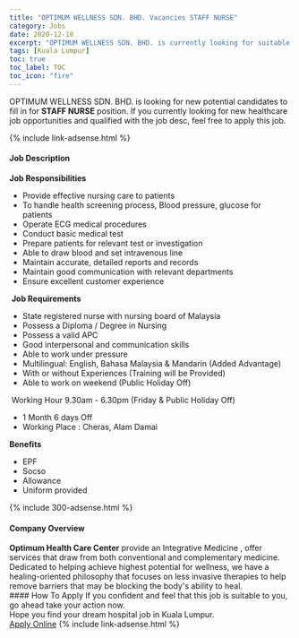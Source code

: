 ```yaml
---
title: "OPTIMUM WELLNESS SDN. BHD. Vacancies STAFF NURSE" 
category: Jobs 
date: 2020-12-18 
excerpt: "OPTIMUM WELLNESS SDN. BHD. is currently looking for suitable person to fill in the STAFF NURSE which positioned at Kuala Lumpur" 
tags: [Kuala Lumpur] 
toc: true 
toc_label: TOC 
toc_icon: "fire" 
--- 
```


<p>OPTIMUM WELLNESS SDN. BHD. is looking for new potential candidates to fill in for <b>STAFF NURSE</b> position. If you currently looking for new healthcare job opportunities and qualified with the job desc, feel free to apply this job.
</p>{% include link-adsense.html %} 
<div><div><div><h4>Job Description</h4></div></div><div><div><span><div><div><strong>Job Responsibilities</strong><ul><li>Provide effective nursing care to patients</li><li>To handle health screening process, Blood pressure, glucose for patients</li><li>Operate ECG medical procedures</li><li>Conduct basic medical test</li><li>Prepare patients for relevant test or investigation</li><li>Able to draw blood and set intravenous line</li><li>Maintain accurate, detailed reports and records</li><li>Maintain good communication with relevant departments</li><li>Ensure excellent customer experience</li></ul>&#160;<strong>Job Requirements</strong><ul><li>State registered nurse with nursing board of Malaysia</li><li>Possess a Diploma / Degree in Nursing</li><li>Possess a valid APC</li><li>Good interpersonal and communication skills</li><li>Able to work under pressure</li><li>Multilingual: English, Bahasa Malaysia &amp; Mandarin (Added Advantage)</li><li>With or without Experiences (Training will be Provided)</li><li>Able to work on weekend (Public Holiday Off)</li></ul>&#160;Working Hour 9.30am - 6.30pm (Friday &amp; Public Holiday Off)<ul><li>1 Month 6 days Off</li><li>Working Place : Cheras, Alam Damai</li></ul><strong>Benefits</strong><ul><li>EPF</li><li>Socso</li><li>Allowance</li><li>Uniform provided</li></ul></div></div></span></div></div></div> 
{% include 300-adsense.html %} 
<div><div><div><h4>Company Overview</h4></div></div><div><div><span><div><div>
<strong>Optimum Health Care Center</strong> provide an Integrative Medicine , offer services that draw from both conventional and complementary medicine. Dedicated to helping achieve highest potential for wellness, we have a healing-oriented philosophy that focuses on less invasive therapies to help remove barriers that may be blocking the body's ability to heal.</div></div></span></div></div></div> 
#### How To Apply 
If you confident and feel that this job is suitable to you, go ahead take your action now. <br/> 
Hope you find your dream hospital job in Kuala Lumpur. <br/> 
<a href="https://www.jobstreet.com.my/en/job/staff-nurse-4426405?jobId=jobstreet-my-job-4426405&sectionRank=27&token=0~33ec8955-4fab-4e80-b008-1f291e39466c&fr=SRP%20Job%20Listin" class="btn btn--warning" target="_blank" rel="nofollow noopenner">Apply Online</a> 
{% include link-adsense.html %} 